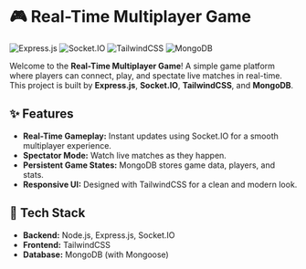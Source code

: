# 🎮 Real-Time Multiplayer Game

![Express.js](https://img.shields.io/badge/Express.js-black?style=for-the-badge&logo=express)
![Socket.IO](https://img.shields.io/badge/Socket.IO-black?style=for-the-badge&logo=socket.io)
![TailwindCSS](https://img.shields.io/badge/TailwindCSS-black?style=for-the-badge&logo=tailwindcss)
![MongoDB](https://img.shields.io/badge/MongoDB-black?style=for-the-badge&logo=mongodb)

Welcome to the **Real-Time Multiplayer Game**! A simple game platform where players can connect, play, and spectate live matches in real-time. This project is built by **Express.js**, **Socket.IO**, **TailwindCSS**, and **MongoDB**.

## ✨ Features
- **Real-Time Gameplay:** Instant updates using Socket.IO for a smooth multiplayer experience.
- **Spectator Mode:** Watch live matches as they happen.
- **Persistent Game States:** MongoDB stores game data, players, and stats.
- **Responsive UI:** Designed with TailwindCSS for a clean and modern look.
  
## 🚀 Tech Stack
- **Backend:** Node.js, Express.js, Socket.IO
- **Frontend:** TailwindCSS
- **Database:** MongoDB (with Mongoose)

